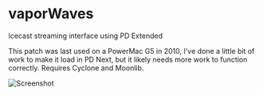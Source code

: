 # vaporWaves
 Icecast streaming interface using PD Extended

This patch was last used on a PowerMac G5 in 2010, I've done a little bit of work to make it load in PD Next, but it likely needs more work to function correctly. Requires Cyclone and Moonlib.

![Screenshot](https://i.imgur.com/4YR61rD.png)
